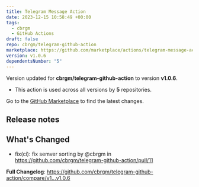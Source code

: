 ```yaml
---
title: Telegram Message Action
date: 2023-12-15 10:58:49 +00:00
tags:
  - cbrgm
  - GitHub Actions
draft: false
repo: cbrgm/telegram-github-action
marketplace: https://github.com/marketplace/actions/telegram-message-action
version: v1.0.6
dependentsNumber: "5"
---
```



Version updated for **cbrgm/telegram-github-action** to version **v1.0.6**.
- This action is used across all versions by **5** repositories.

Go to the [GitHub Marketplace](https://github.com/marketplace/actions/telegram-message-action) to find the latest changes.

## Release notes

## What's Changed
* fix(ci): fix semver sorting by @cbrgm in https://github.com/cbrgm/telegram-github-action/pull/11


**Full Changelog**: https://github.com/cbrgm/telegram-github-action/compare/v1...v1.0.6
